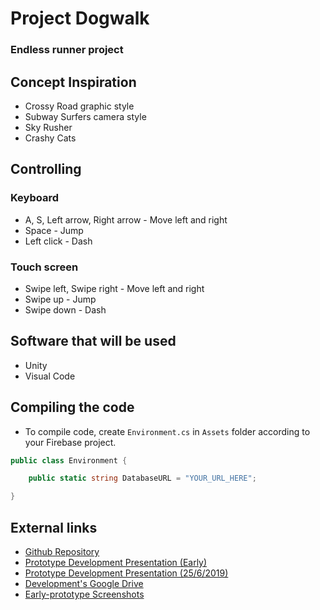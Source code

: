# Project Dogwalk
### Endless runner project

## Concept Inspiration
- Crossy Road graphic style
- Subway Surfers camera style
- Sky Rusher
- Crashy Cats

## Controlling
### Keyboard
- A, S, Left arrow, Right arrow - Move left and right
- Space - Jump
- Left click - Dash
### Touch screen
- Swipe left, Swipe right - Move left and right
- Swipe up - Jump
- Swipe down - Dash

## Software that will be used
- Unity
- Visual Code

## Compiling the code
- To compile code, create ``Environment.cs`` in ``Assets`` folder according to your Firebase project.
```cs
public class Environment {

    public static string DatabaseURL = "YOUR_URL_HERE";

}
```

## External links
- [Github Repository](https://github.com/printto/Zzzprint)
- [Prototype Development Presentation (Early)](https://cdn.discordapp.com/attachments/588698894532345886/590825081035554816/Prototype_Development.pptx)
- [Prototype Development Presentation (25/6/2019)](https://drive.google.com/file/d/1s4xoBempg3VoIfzhScVr9wwRxkhOYjQr/view?usp=sharing)
- [Development's Google Drive](https://drive.google.com/drive/folders/1x1CGor69j8aDGON0jWjLoON9usODwUpd)
- [Early-prototype Screenshots](https://drive.google.com/drive/folders/1PuOcTmSGXSQyfSzojNbPIvL4A9Tq0Lni?usp=sharing)
